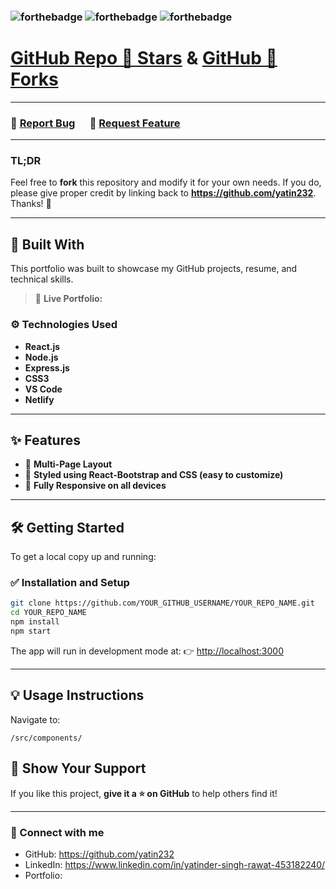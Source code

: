 
### ![forthebadge](https://forthebadge.com/images/badges/built-with-love.svg) ![forthebadge](https://forthebadge.com/images/badges/made-with-javascript.svg) ![forthebadge](https://forthebadge.com/images/badges/open-source.svg)

# [GitHub Repo 🌟 Stars](https://github.com/YOUR_GITHUB_USERNAME/YOUR_REPO_NAME/stargazers) & [GitHub 🍴 Forks](https://github.com/YOUR_GITHUB_USERNAME/YOUR_REPO_NAME/network/members)

---

### 🔹 [Report Bug](https://github.com/YOUR_GITHUB_USERNAME/YOUR_REPO_NAME/issues)      🔹 [Request Feature](https://github.com/YOUR_GITHUB_USERNAME/YOUR_REPO_NAME/issues)

---

### TL;DR

Feel free to **fork** this repository and modify it for your own needs.
If you do, please give proper credit by linking back to **https://github.com/yatin232**.
Thanks! 🙏

---

## 🚀 Built With

This portfolio was built to showcase my GitHub projects, resume, and technical skills.

> 🔗 **Live Portfolio:** 

### ⚙️ Technologies Used

* **React.js**
* **Node.js**
* **Express.js**
* **CSS3**
* **VS Code**
* **Netlify**

---

## ✨ Features

* 📖 **Multi-Page Layout**
* 🎨 **Styled using React-Bootstrap and CSS (easy to customize)**
* 📱 **Fully Responsive on all devices**

---

## 🛠 Getting Started

To get a local copy up and running:

### ✅ Installation and Setup

```bash
git clone https://github.com/YOUR_GITHUB_USERNAME/YOUR_REPO_NAME.git
cd YOUR_REPO_NAME
npm install
npm start
```

The app will run in development mode at:
👉 [http://localhost:3000](http://localhost:3000)

---

## 💡 Usage Instructions

Navigate to:

```
/src/components/
```



## 🙌 Show Your Support

If you like this project, **give it a ⭐ on GitHub** to help others find it!

---

### 🔗 Connect with me

* GitHub: https://github.com/yatin232
* LinkedIn: https://www.linkedin.com/in/yatinder-singh-rawat-453182240/
* Portfolio:

